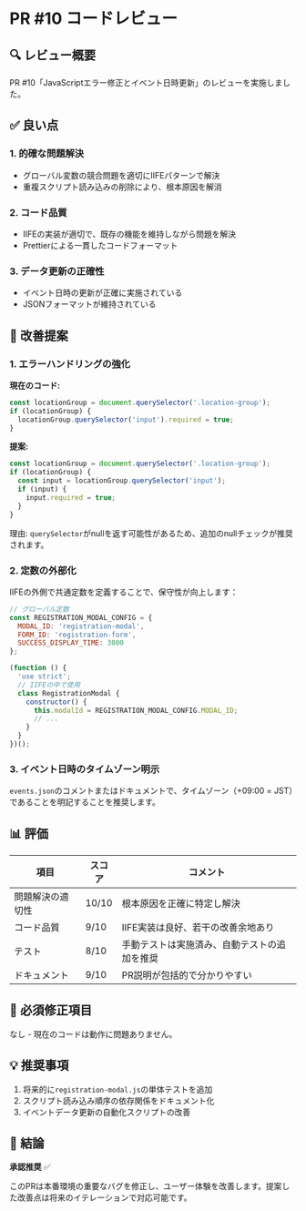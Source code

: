 # PR #10 コードレビュー

## 🔍 レビュー概要

PR #10「JavaScriptエラー修正とイベント日時更新」のレビューを実施しました。

## ✅ 良い点

### 1. 的確な問題解決

- グローバル変数の競合問題を適切にIIFEパターンで解決
- 重複スクリプト読み込みの削除により、根本原因を解消

### 2. コード品質

- IIFEの実装が適切で、既存の機能を維持しながら問題を解決
- Prettierによる一貫したコードフォーマット

### 3. データ更新の正確性

- イベント日時の更新が正確に実施されている
- JSONフォーマットが維持されている

## 🎯 改善提案

### 1. エラーハンドリングの強化

**現在のコード:**

```javascript
const locationGroup = document.querySelector('.location-group');
if (locationGroup) {
  locationGroup.querySelector('input').required = true;
}
```

**提案:**

```javascript
const locationGroup = document.querySelector('.location-group');
if (locationGroup) {
  const input = locationGroup.querySelector('input');
  if (input) {
    input.required = true;
  }
}
```

理由:
`querySelector`がnullを返す可能性があるため、追加のnullチェックが推奨されます。

### 2. 定数の外部化

IIFEの外側で共通定数を定義することで、保守性が向上します：

```javascript
// グローバル定数
const REGISTRATION_MODAL_CONFIG = {
  MODAL_ID: 'registration-modal',
  FORM_ID: 'registration-form',
  SUCCESS_DISPLAY_TIME: 3000
};

(function () {
  'use strict';
  // IIFEの中で使用
  class RegistrationModal {
    constructor() {
      this.modalId = REGISTRATION_MODAL_CONFIG.MODAL_ID;
      // ...
    }
  }
})();
```

### 3. イベント日時のタイムゾーン明示

`events.json`のコメントまたはドキュメントで、タイムゾーン（+09:00 =
JST）であることを明記することを推奨します。

## 📊 評価

| 項目             | スコア | コメント                                     |
| ---------------- | ------ | -------------------------------------------- |
| 問題解決の適切性 | 10/10  | 根本原因を正確に特定し解決                   |
| コード品質       | 9/10   | IIFE実装は良好、若干の改善余地あり           |
| テスト           | 8/10   | 手動テストは実施済み、自動テストの追加を推奨 |
| ドキュメント     | 9/10   | PR説明が包括的で分かりやすい                 |

## 🔧 必須修正項目

なし - 現在のコードは動作に問題ありません。

## 💡 推奨事項

1. 将来的に`registration-modal.js`の単体テストを追加
2. スクリプト読み込み順序の依存関係をドキュメント化
3. イベントデータ更新の自動化スクリプトの改善

## 🎯 結論

**承認推奨** ✅

このPRは本番環境の重要なバグを修正し、ユーザー体験を改善します。提案した改善点は将来のイテレーションで対応可能です。
